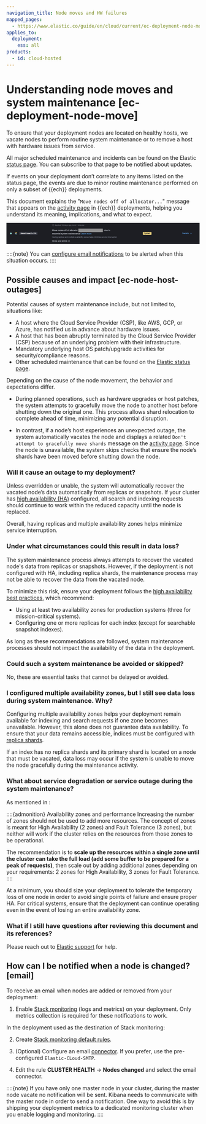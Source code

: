 ```yaml
---
navigation_title: Node moves and HW failures
mapped_pages:
  - https://www.elastic.co/guide/en/cloud/current/ec-deployment-node-move.html
applies_to:
  deployment:
    ess: all
products:
  - id: cloud-hosted
---
```


# Understanding node moves and system maintenance [ec-deployment-node-move]

To ensure that your deployment nodes are located on healthy hosts, we vacate nodes to perform routine system maintenance or to remove a host with hardware issues from service.

All major scheduled maintenance and incidents can be found on the Elastic [status page](https://status.elastic.co/). You can subscribe to that page to be notified about updates.

If events on your deployment don’t correlate to any items listed on the status page, the events are due to minor routine maintenance performed on only a subset of {{ech}} deployments.

This document explains the "`Move nodes off of allocator...`" message that appears on the [activity page](../../deploy-manage/deploy/elastic-cloud/keep-track-of-deployment-activity.md) in {{ech}} deployments, helping you understand its meaning, implications, and what to expect.

![Move nodes off allocator](images/move_nodes_ech_allocator.jpeg)

::::{note}
You can [configure email notifications](#email) to be alerted when this situation occurs.
::::

## Possible causes and impact [ec-node-host-outages]

Potential causes of system maintenance include, but not limited to, situations like:

* A host where the Cloud Service Provider (CSP), like AWS, GCP, or Azure, has notified us in advance about hardware issues.
* A host that has been abruptly terminated by the Cloud Service Provider (CSP) because of an underlying problem with their infrastructure.
* Mandatory underlying host OS patch/upgrade activities for security/compliance reasons.
* Other scheduled maintenance that can be found on the [Elastic status page](https://status.elastic.co/).

Depending on the cause of the node movement, the behavior and expectations differ.

* During planned operations, such as hardware upgrades or host patches, the system attempts to gracefully move the node to another host before shutting down the original one. This process allows shard relocation to complete ahead of time, minimizing any potential disruption.

* In contrast, if a node’s host experiences an unexpected outage, the system automatically vacates the node and displays a related `Don't attempt to gracefully move shards` message on the [activity page](../../deploy-manage/deploy/elastic-cloud/keep-track-of-deployment-activity.md). Since the node is unavailable, the system skips checks that ensure the node’s shards have been moved before shutting down the node.

### Will it cause an outage to my deployment?

Unless overridden or unable, the system will automatically recover the vacated node’s data automatically from replicas or snapshots. If your cluster has [high availability (HA)](https://www.elastic.co/guide/en/cloud/current/ec-planning.html#ec-ha) configured, all search and indexing requests should continue to work within the reduced capacity until the node is replaced.

Overall, having replicas and multiple availability zones helps minimize service interruption.

### Under what circumstances could this result in data loss?

The system maintenance process always attempts to recover the vacated node's data from replicas or snapshots. However, if the deployment is not configured with HA, including replica shards, the maintenance process may not be able to recover the data from the vacated node.

To minimize this risk, ensure your deployment follows the [high availability best practices](/deploy-manage/deploy/elastic-cloud/elastic-cloud-hosted-planning.md#ec-ha), which recommend:
- Using at least two availability zones for production systems (three for mission-critical systems).
- Configuring one or more replicas for each index (except for searchable snapshot indexes).

As long as these recommendations are followed, system maintenance processes should not impact the availability of the data in the deployment.

### Could such a system maintenance be avoided or skipped?

No, these are essential tasks that cannot be delayed or avoided.

### I configured multiple availability zones, but I still see data loss during system maintenance. Why?

Configuring multiple availability zones helps your deployment remain available for indexing and search requests if one zone becomes unavailable. However, this alone does not guarantee data availability. To ensure that your data remains accessible, indices must be configured with [replica shards](/deploy-manage/distributed-architecture/clusters-nodes-shards.md).

If an index has no replica shards and its primary shard is located on a node that must be vacated, data loss may occur if the system is unable to move the node gracefully during the maintenance activity.

### What about service degradation or service outage during the system maintenance?

As mentioned in [](/deploy-manage/deploy/elastic-cloud/elastic-cloud-hosted-planning.md#ec-ha):

::::{admonition} Availability zones and performance
Increasing the number of zones should not be used to add more resources. The concept of zones is meant for High Availability (2 zones) and Fault Tolerance (3 zones), but neither will work if the cluster relies on the resources from those zones to be operational.

The recommendation is to **scale up the resources within a single zone until the cluster can take the full load (add some buffer to be prepared for a peak of requests)**, then scale out by adding additional zones depending on your requirements: 2 zones for High Availability, 3 zones for Fault Tolerance.
::::

At a minimum, you should size your deployment to tolerate the temporary loss of one node in order to avoid single points of failure and ensure proper HA. For critical systems, ensure that the deployment can continue operating even in the event of losing an entire availability zone.

### What if I still have questions after reviewing this document and its references?

Please reach out to [Elastic support](/troubleshoot/index.md#contact-us) for help.

## How can I be notified when a node is changed? [email]

To receive an email when nodes are added or removed from your deployment:

1. Enable [Stack monitoring](/deploy-manage/monitor/stack-monitoring/ece-ech-stack-monitoring.md#enable-logging-and-monitoring-steps) (logs and metrics) on your deployment. Only metrics collection is required for these notifications to work.

In the deployment used as the destination of Stack monitoring:

2. Create [Stack monitoring default rules](/deploy-manage/monitor/monitoring-data/configure-stack-monitoring-alerts.md#_create_default_rules).

3. (Optional) Configure an email [connector](/deploy-manage/manage-connectors.md). If you prefer, use the pre-configured `Elastic-CLoud-SMTP`.

4. Edit the rule  **CLUSTER HEALTH** → **Nodes changed** and select the email connector.

::::{note}
If you have only one master node in your cluster, during the master node vacate no notification will be sent. Kibana needs to communicate with the master node in order to send a notification. One way to avoid this is by shipping your deployment metrics to a dedicated monitoring cluster when you enable logging and monitoring.
::::
